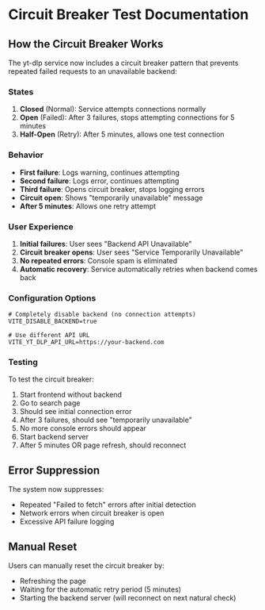 # Circuit Breaker Test Documentation

## How the Circuit Breaker Works

The yt-dlp service now includes a circuit breaker pattern that prevents repeated failed requests to an unavailable backend:

### States

1. **Closed** (Normal): Service attempts connections normally
2. **Open** (Failed): After 3 failures, stops attempting connections for 5 minutes
3. **Half-Open** (Retry): After 5 minutes, allows one test connection

### Behavior

- **First failure**: Logs warning, continues attempting
- **Second failure**: Logs error, continues attempting  
- **Third failure**: Opens circuit breaker, stops logging errors
- **Circuit open**: Shows "temporarily unavailable" message
- **After 5 minutes**: Allows one retry attempt

### User Experience

1. **Initial failures**: User sees "Backend API Unavailable" 
2. **Circuit breaker opens**: User sees "Service Temporarily Unavailable"
3. **No repeated errors**: Console spam is eliminated
4. **Automatic recovery**: Service automatically retries when backend comes back

### Configuration Options

```env
# Completely disable backend (no connection attempts)
VITE_DISABLE_BACKEND=true

# Use different API URL
VITE_YT_DLP_API_URL=https://your-backend.com
```

### Testing

To test the circuit breaker:

1. Start frontend without backend
2. Go to search page
3. Should see initial connection error
4. After 3 failures, should see "temporarily unavailable"
5. No more console errors should appear
6. Start backend server
7. After 5 minutes OR page refresh, should reconnect

## Error Suppression

The system now suppresses:
- Repeated "Failed to fetch" errors after initial detection
- Network errors when circuit breaker is open
- Excessive API failure logging

## Manual Reset

Users can manually reset the circuit breaker by:
- Refreshing the page
- Waiting for the automatic retry period (5 minutes)
- Starting the backend server (will reconnect on next natural check)
